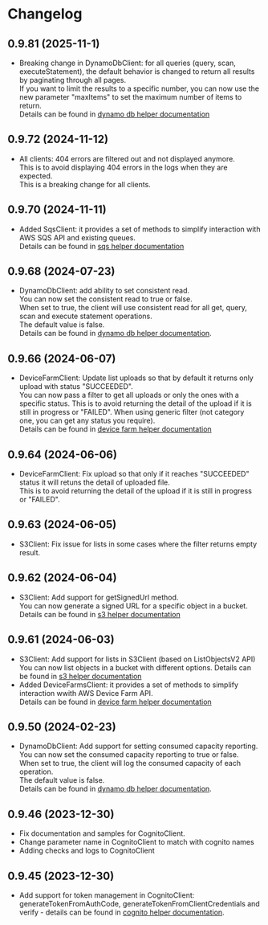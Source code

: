 # Changelog

## 0.9.81 (2025-11-1)

- Breaking change in DynamoDbClient: for all queries (query, scan, executeStatement), the default behavior is changed to return all results by paginating through all pages.  
  If you want to limit the results to a specific number, you can now use the new parameter "maxItems" to set the maximum number of items to return.  
  Details can be found in [dynamo db helper documentation](https://github.com/danielyaghil/aws-helpers/tree/main/docs/dynamo-db.md)

## 0.9.72 (2024-11-12)

- All clients: 404 errors are filtered out and not displayed anymore.  
  This is to avoid displaying 404 errors in the logs when they are expected.  
  This is a breaking change for all clients.

## 0.9.70 (2024-11-11)

- Added SqsClient: it provides a set of methods to simplify interaction with AWS SQS API and existing queues.  
  Details can be found in [sqs helper documentation](https://github.com/danielyaghil/aws-helpers/tree/main/docs/sqs.md)

## 0.9.68 (2024-07-23)

- DynamoDbClient: add ability to set consistent read.  
  You can now set the consistent read to true or false.  
  When set to true, the client will use consistent read for all get, query, scan and execute statement operations.  
  The default value is false.  
  Details can be found in [dynamo db helper documentation](https://github.com/danielyaghil/aws-helpers/tree/main/docs/dynamo-db.md).

## 0.9.66 (2024-06-07)

- DeviceFarmClient: Update list uploads so that by default it returns only upload with status "SUCCEEDED".  
  You can now pass a filter to get all uploads or only the ones with a specific status.
  This is to avoid returning the detail of the upload if it is still in progress or "FAILED".
  When using generic filter (not category one, you can get any status you require).  
  Details can be found in [device farm helper documentation](https://github.com/danielyaghil/aws-helpers/tree/main/docs/device-farm.md)

## 0.9.64 (2024-06-06)

- DeviceFarmClient: Fix upload so that only if it reaches "SUCCEEDED" status it will retuns the detail of uploaded file.  
  This is to avoid returning the detail of the upload if it is still in progress or "FAILED".

## 0.9.63 (2024-06-05)

- S3Client: Fix issue for lists in some cases where the filter returns empty result.

## 0.9.62 (2024-06-04)

- S3Client: Add support for getSignedUrl method.  
  You can now generate a signed URL for a specific object in a bucket.  
  Details can be found in [s3 helper documentation](https://github.com/danielyaghil/aws-helpers/tree/main/docs/s3.md)

## 0.9.61 (2024-06-03)

- S3Client: Add support for lists in S3Client (based on ListObjectsV2 API)
  You can now list objects in a bucket with different options.
  Details can be found in [s3 helper documentation](https://github.com/danielyaghil/aws-helpers/tree/main/docs/s3.md)
- Added DeviceFarmsClient: it provides a set of methods to simplify interaction wwith AWS Device Farm API.  
  Details can be found in [device farm helper documentation](https://github.com/danielyaghil/aws-helpers/tree/main/docs/device-farm.md)

## 0.9.50 (2024-02-23)

- DynamoDbClient: Add support for setting consumed capacity reporting.  
  You can now set the consumed capacity reporting to true or false.  
  When set to true, the client will log the consumed capacity of each operation.  
  The default value is false.  
  Details can be found in [dynamo db helper documentation](https://github.com/danielyaghil/aws-helpers/tree/main/docs/dynamo-db.md).

## 0.9.46 (2023-12-30)

- Fix documentation and samples for CognitoClient.
- Change parameter name in CognitoClient to match with cognito names
- Adding checks and logs to CognitoClient

## 0.9.45 (2023-12-30)

- Add support for token management in CognitoClient: generateTokenFromAuthCode, generateTokenFromClientCredentials and verify - details can be found in [cognito helper documentation](https://github.com/danielyaghil/aws-helpers/tree/main/docs/cognito.md).
